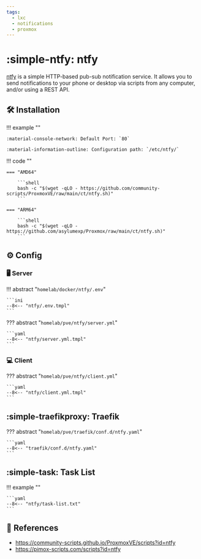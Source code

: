 ```yaml
---
tags:
  - lxc
  - notifications
  - proxmox
---
```

# :simple-ntfy: ntfy

[ntfy][1] is a simple HTTP-based pub-sub notification service. It allows you to send notifications to your phone or desktop via scripts from any computer, and/or using a REST API.

## :hammer_and_wrench: Installation

!!! example ""

    :material-console-network: Default Port: `80`

    :material-information-outline: Configuration path: `/etc/ntfy/`

!!! code ""

    === "AMD64"

        ```shell
        bash -c "$(wget -qLO - https://github.com/community-scripts/ProxmoxVE/raw/main/ct/ntfy.sh)"
        ```

    === "ARM64"

        ```shell
        bash -c "$(wget -qLO - https://github.com/asylumexp/Proxmox/raw/main/ct/ntfy.sh)"
        ```

## :gear: Config

### :desktop_computer: Server

!!! abstract "`homelab/docker/ntfy/.env`"

    ```ini
    --8<-- "ntfy/.env.tmpl"
    ```

??? abstract "`homelab/pve/ntfy/server.yml`"

    ```yaml
    --8<-- "ntfy/server.yml.tmpl"
    ```

### :computer: Client

??? abstract "`homelab/pve/ntfy/client.yml`"

    ```yaml
    --8<-- "ntfy/client.yml.tmpl"
    ```

## :simple-traefikproxy: Traefik

??? abstract "`homelab/pve/traefik/conf.d/ntfy.yaml`"

    ```yaml
    --8<-- "traefik/conf.d/ntfy.yaml"
    ```

## :simple-task: Task List

!!! example ""

    ```yaml
    --8<-- "ntfy/task-list.txt"
    ```

## :link: References

- <https://community-scripts.github.io/ProxmoxVE/scripts?id=ntfy>
- <https://pimox-scripts.com/scripts?id=ntfy>

[1]: <https://ntfy.sh/>
